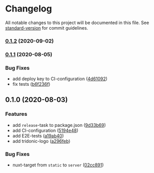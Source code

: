 # Changelog

All notable changes to this project will be documented in this file. See [standard-version](https://github.com/conventional-changelog/standard-version) for commit guidelines.

### [0.1.2](https://git.dev.zgrp.net/tr.website/tr.website-frontend/compare/v0.1.1...v0.1.2) (2020-09-02)

### [0.1.1](https://git.dev.zgrp.net///compare/v0.1.0...v0.1.1) (2020-08-05)


### Bug Fixes

* add deploy key to CI-configuration ([4d61092](https://git.dev.zgrp.net///commit/4d610921037e454ee3e0c33b2b2d6226b071a957))
* fix tests ([b6f236f](https://git.dev.zgrp.net///commit/b6f236f3d84a4b24a60fa24849c8b85e04eb6eff))

## 0.1.0 (2020-08-03)


### Features

* add `release`-task to package.json ([9d33b69](https://git.dev.zgrp.net///commit/9d33b69d10ce93f6f4ce0348586d1ebd753cb7d9))
* add CI-configuration ([5194e48](https://git.dev.zgrp.net///commit/5194e48464c48ad7001392ed6a023bdff5a874d7))
* add E2E-tests ([a19ab40](https://git.dev.zgrp.net///commit/a19ab40b2a2f26478e5a3072149e96e280293ca8))
* add tridonic-logo ([a296feb](https://git.dev.zgrp.net///commit/a296feb55e12e013a94981acbe9f5396ce676d60))


### Bug Fixes

* nuxt-target from `static` to `server` ([02cc891](https://git.dev.zgrp.net///commit/02cc89178b7568271d480264d7fc11c5f8ff3fc8))
